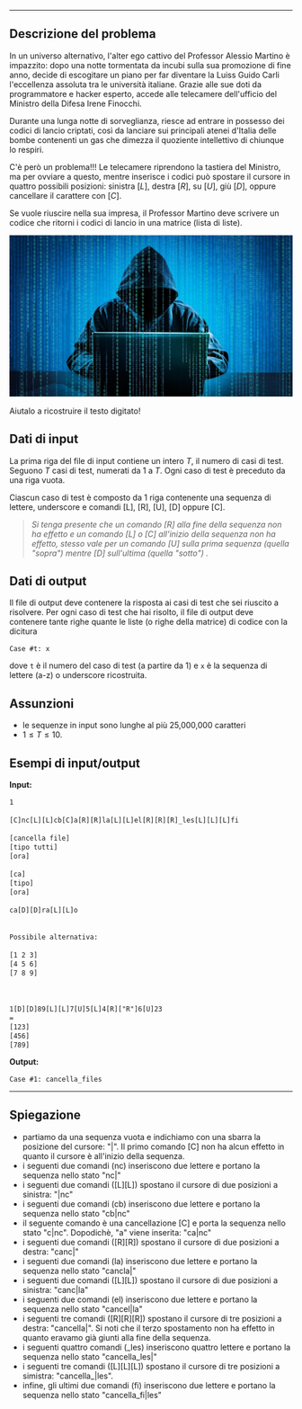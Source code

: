 
---

## Descrizione del problema

In un universo alternativo, l'alter ego cattivo del Professor Alessio Martino è impazzito: dopo una notte tormentata da incubi sulla sua promozione di fine anno, decide di escogitare un piano per far diventare la Luiss Guido Carli l'eccellenza assoluta tra le università italiane. Grazie alle sue doti da programmatore e hacker esperto, accede alle telecamere dell'ufficio del Ministro della Difesa Irene Finocchi. 

Durante una lunga notte di sorveglianza, riesce ad entrare in possesso dei codici di lancio criptati, così da lanciare sui principali atenei d'Italia delle bombe contenenti un gas che dimezza il quoziente intellettivo di chiunque lo respiri. 

C'è però un problema!!!  Le telecamere riprendono la tastiera del Ministro, ma per ovviare a questo, mentre inserisce i codici può spostare il cursore in quattro possibili posizioni: sinistra $[L]$, destra $[R]$, su $[U]$, giù $[D]$, oppure cancellare il carattere con $[C]$.

Se vuole riuscire nella sua impresa, il Professor Martino deve scrivere un codice che ritorni i codici di lancio in una matrice (lista di liste).



![hacker](hacker.jpg)

Aiutalo a ricostruire il testo digitato!

## Dati di input

La prima riga del file di input contiene un intero $T$, il numero di casi di test. Seguono $T$ casi di test, numerati da $1$ a $T$. Ogni caso di test è preceduto da una riga vuota.

Ciascun caso di test è composto da 1 riga contenente una sequenza di lettere, underscore e comandi \[L\], \[R\], \[U\], \[D\] oppure \[C\].

> _Si tenga presente che un comando \[R\] alla fine della sequenza non ha effetto e un comando \[L\] o \[C\] all'inizio della sequenza non ha effetto, stesso vale per un comando \[U\] sulla prima sequenza (quella "sopra") mentre \[D\] sull'ultima (quella "sotto") ._

## Dati di output

Il file di output deve contenere la risposta ai casi di test che sei riuscito a risolvere. Per ogni caso di test che hai risolto, il file di output deve contenere tante righe quante le liste (o righe della matrice) di codice con la dicitura

```
Case #t: x
```

dove `t` è il numero del caso di test (a partire da $1$) e `x` è la sequenza di lettere (a-z) o underscore ricostruita. 

## Assunzioni

- le sequenze in input sono lunghe al più 25,000,000 caratteri
- $1 \le T \le 10$.


## Esempi di input/output


**Input:**

```
1

[C]nc[L][L]cb[C]a[R][R]la[L][L]el[R][R][R]_les[L][L][L]fi

[cancella file]
[tipo tutti]
[ora]

[ca]
[tipo]
[ora]

ca[D][D]ra[L][L]o


Possibile alternativa:

[1 2 3]
[4 5 6]
[7 8 9]



1[D][D]89[L][L]7[U]5[L]4[R]["R"]6[U]23
=
[123]
[456]
[789]

```


**Output:**

```
Case #1: cancella_files
```

---

## Spiegazione

- partiamo da una sequenza vuota e indichiamo con una sbarra la posizione del cursore: "|". Il primo comando \[C\] non ha alcun effetto in quanto il cursore è all'inizio della sequenza. 
- i seguenti due comandi (nc) inseriscono due lettere e portano la sequenza nello stato "nc|"
- i seguenti due comandi (\[L\]\[L\]) spostano il cursore di due posizioni a sinistra: "|nc"
- i seguenti due comandi (cb) inseriscono due lettere e portano la sequenza nello stato "cb|nc"
- il seguente comando è una cancellazione \[C\] e porta la sequenza nello stato "c|nc". Dopodichè, "a" viene inserita: "ca|nc"
- i seguenti due comandi (\[R\]\[R\]) spostano il cursore di due posizioni a destra: "canc|"
- i seguenti due comandi (la) inseriscono due lettere e portano la sequenza nello stato "cancla|"
- i seguenti due comandi (\[L\]\[L\]) spostano il cursore di due posizioni a sinistra: "canc|la"
- i seguenti due comandi (el) inseriscono due lettere e portano la sequenza nello stato "cancel|la"
- i seguenti tre comandi (\[R\]\[R\]\[R\]) spostano il cursore di tre posizioni a destra: "cancella|". Si noti che il terzo spostamento non ha effetto in quanto eravamo già giunti alla fine della sequenza.
- i seguenti quattro comandi (_les) inseriscono quattro lettere e portano la sequenza nello stato "cancella_les|"
- i seguenti tre comandi (\[L\]\[L\]\[L\]) spostano il cursore di tre posizioni a simistra: "cancella_|les". 
- infine, gli ultimi due comandi (fi) inseriscono due lettere e portano la sequenza nello stato "cancella_fi|les"


